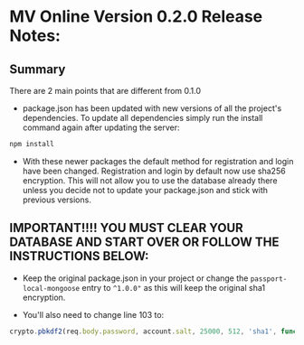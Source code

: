 # MV Online Version 0.2.0 Release Notes:

## Summary
There are 2 main points that are different from 0.1.0

- package.json has been updated with new versions of all the project's dependencies.  To update all dependencies simply run the install command again after updating the server:
```bash
npm install
```

- With these newer packages the default method for registration and login have been changed.  Registration and login by default now use sha256 encryption.  This will not allow you to use the database already there unless you decide not to update your package.json and stick with previous versions.

## IMPORTANT!!!! YOU MUST CLEAR YOUR DATABASE AND START OVER OR FOLLOW THE INSTRUCTIONS BELOW:

- Keep the original package.json in your project or change the `passport-local-mongoose` entry to `^1.0.0"` as this will keep the original sha1 encryption.

- You'll also need to change line 103 to:

```js
crypto.pbkdf2(req.body.password, account.salt, 25000, 512, 'sha1', function(err, hashRaw){
```
